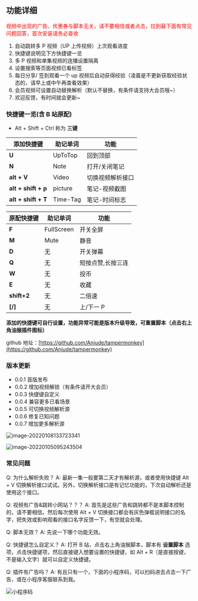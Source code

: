 ## 功能详细

<span style="color: red;">视频中出现的广告、优惠券与脚本无关，请不要相信或者点击，拉到最下面有常见问题回答，首次安装请务必查收</span>

1. 自动跳转多 P 视频（UP 上传视频）上次观看进度
2. 快捷键说明见下方快捷键一览
3. 多 P 视频和单集视频的连播设置隔离
4. 设置搜索等页面视频已看标签
5. 每日分享/ 签到观看一个 up 视频后自动获得经验（凌晨是不更新获取经验状态的，请早上或中午再查看效果）
6. 会员视频可设置自动替换解析（默认不替换，有条件请支持大会员哦~）
7. 欢迎反馈，有时间就会更新~

### 快捷键一览(含 B 站原配)

- Alt + Shift + Ctrl 称为 **三键**

| **添加快捷键**      | **助记单词** | **功能**         |
| ------------------- | ------------ | ---------------- |
| **U**               | UpToTop      | 回到顶部         |
| **N**               | Note         | 打开/关闭笔记    |
| **alt + V**         | Video        | 切换视频解析接口 |
| **alt + shift + p** | picture      | 笔记-视频截图    |
| **alt + shift + T** | Time-Tag     | 笔记-时间标志    |

| **原配快捷键** | **助记单词** | **功能**          |
| -------------- | ------------ | ----------------- |
| **F**          | FullScreen   | 开关全屏          |
| **M**          | Mute         | 静音              |
| **D**          | 无           | 开关弹幕          |
| **Q**          | 无           | 短按点赞,长按三连 |
| **W**          | 无           | 投币              |
| **E**          | 无           | 收藏              |
| **shift+2**    | 无           | 二倍速            |
| **[/]**        | 无           | 上/下一 P         |

**添加的快捷键可自行设置，功能异常可能是版本升级导致，可重置脚本（点击右上角油猴插件图标）**

github 地址：[https://github.com/Anjude/tampermonkey](https://github.com/Anjude/tampermonkey)

### 版本更新

- 0.0.1 首版发布
- 0.0.2 增加视频解锁（有条件请开大会员）
- 0.0.3 快捷键自定义
- 0.0.4 兼容更多已看场景
- 0.0.5 可切换视频解析源
- 0.0.6 修复已知问题
- 0.0.7 增加更多解析源

![image-20220108133723341](https://gitee.com/anjude/public-resource/raw/md-img/20220108133729.png)

![image-20220105095243504](https://gitee.com/anjude/public-resource/raw/md-img/20220105095249.png)

### 常见问题

Q: 为什么解析失败？
A: 最新一集一般要第二天才有解析源，或者使用快捷键 Alt + V 切换解析接口试试。另外，切换解析接口是有记忆功能的，下次自动解析还是使用这个接口。

Q: 视频有广告&跳转小网站？？？
A: 首先是这些广告和跳转都不是本脚本控制的，请不要相信。然后每次使用 Alt + V 切换接口都会有灰色弹框说明接口的名字，把失效或影响观看的接口名字反馈一下，有空就会处理。

Q: 脚本无效？
A: 先说一下哪个功能无效。

Q: 快捷键怎么自定义？
A: 打开 B 站，点击右上角油猴脚本，脚本有 **设置脚本** 选项，点击快捷键项，然后直接键入想要设置的快捷键，如 Alt + R（是直接按键，不是输入文字）就可以自定义快捷键。

Q: 插件有广告吗？
A: 有且只有一个，下面的小程序码，可以扫码进去点击一下广告，或在小程序客服联系到我。

![小程序码](https://gitee.com/anjude/public-resource/raw/md-img/20220102161201.jpg)
